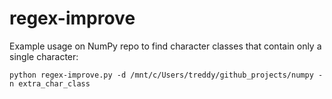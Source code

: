 # regex-improve

Example usage on NumPy repo to find character classes that contain
only a single character:

`python regex-improve.py -d /mnt/c/Users/treddy/github_projects/numpy -n extra_char_class`
